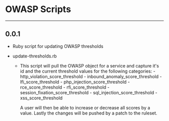 # OWASP Scripts

* * *

## 0.0.1

-   Ruby script for updating OWASP thresholds
-   update-thresholds.rb

    -   This script will pull the OWASP object for a service and capture it's id and the current threshold values for the following categories:
            \- http_violation_score_threshold
            \- inbound_anomaly_score_threshold
            \- lfi_score_threshold
            \- php_injection_score_threshold
            \- rce_score_threshold
            \- rfi_score_threshold
            \- session_fixation_score_threshold
            \- sql_injection_score_threshold
            \- xss_score_threshold

        A user will then be able to increase or decrease all scores by a value. Lastly the changes will be pushed by a patch to the ruleset.
